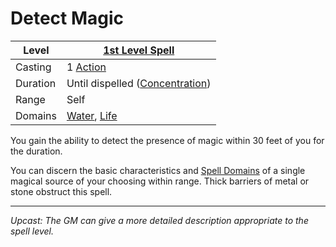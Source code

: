 # Detect Magic

| Level    | [1st Level Spell](1st%20Level%20Spells.md)                                     |
| -------- | ------------------------------------------------------------------------------ |
| Casting  | 1 [Action](../../../../Game%20Procedures/Core%20Procedures/Action.md)          |
| Duration | Until dispelled ([Concentration](../../Concentration.md))                      |
| Range    | Self                                                                           |
| Domains  | [Water](../../Spell%20Domains/Water.md), [Life](../../Spell%20Domains/Life.md) |

You gain the ability to detect the presence of magic within 30 feet of you for the duration.

You can discern the basic characteristics and [Spell Domains](../../Spell%20Domains/{Spell%20Domains}.md) of a single magical source of your choosing within range. Thick barriers of metal or stone obstruct this spell.

---
*Upcast: The GM can give a more detailed description appropriate to the spell level.*
